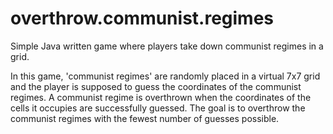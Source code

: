 # overthrow.communist.regimes
Simple Java written game where players take down communist regimes in a grid.

In this game, 'communist regimes' are randomly placed in a virtual 7x7 grid
and the player is supposed to guess the coordinates of the communist regimes. A communist regime is overthrown
when the coordinates of the cells it occupies are successfully guessed. The goal is to overthrow the communist
regimes with the fewest number of guesses possible.
